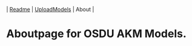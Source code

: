 | [Readme](README.md) | [UploadModels](UploadModels.md) | About |

# Aboutpage for OSDU AKM Models.

